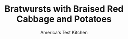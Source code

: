 ---
layout: ../../layouts/MarkdownPostLayout.astro
title: Bratwursts with Braised Red Cabbage and Potatoes
author: America's Test Kitchen
pubDate: 2023-03-15
description: "This hearty sausage, cabbage, and potato supper will be the apple of your eye."
image_url: https://res.cloudinary.com/hksqkdlah/image/upload/ar_1:1,c_fill,dpr_2.0,f_auto,fl_lossy.progressive.strip_profile,g_faces:auto,q_auto:low,w_344/SFS_BratwurstsBraisedRedCabbagePotatoes_26_uya45j
tags: ["Main Courses","Pork","Weeknight"]
calories: 4077
protein: 35
carbohydrates: 44
fats: 
fiber: 5
ingredients: ["1 pound, small red potatoes, unpeeled, halved","1 1/2 teaspoons, table salt, divided, plus salt for cooking potatoes","4 tablespoons, unsalted butter, softened, divided","1/2 teaspoon, pepper, divided","2 pounds, bratwurst","1/2 head, red cabbage, halved, cored, and sliced 1⁄4 inch thick (6 cups)","1 , Gala apple, cored and cut into 1⁄2-inch pieces","1 tablespoon, packed brown sugar","1 1/2 teaspoons, minced fresh rosemary","2 tablespoons, cider vinegar"]
serves: 4
time: "40 minutes"
instructions: ["Bring 2 quarts water to boil in large saucepan over medium-high heat. Add potatoes and 2 tablespoons salt; return to boil and cook until tender, 8 to 10 minutes. Drain. Transfer to bowl and toss with 2 tablespoons butter, ¼ teaspoon pepper, and ¼ teaspoon salt. Cover with foil and set aside.","Meanwhile, melt 1 tablespoon butter in 12-inch nonstick skillet over medium-high heat. Add bratwursts and cook until well browned all over, about 6 minutes. Transfer bratwursts to plate.","Combine cabbage, apple, sugar, rosemary, ¾ cup water, remaining 1¼ teaspoons salt, remaining 1 tablespoon butter, and remaining ¼ teaspoon pepper in now-empty skillet. Nestle bratwursts into cabbage mixture; bring to boil; cover; and cook until bratwursts are cooked through, 6 to 8 minutes. Transfer bratwursts to platter. Stir vinegar into cabbage mixture and cook until liquid evaporates, about 5 minutes. Serve cabbage and bratwursts with potatoes."]
nutrition: ["1698 mg Potassium","590 mg Phosphorus","147 mg Calcium","3 mg Iron","98 mg Magnesium","1978 mg Sodium","8 mg Zinc","78 g Fat","12 mg Niacin (B3)","36 g Monounsaturated","6 g Polyunsaturated","1 mg Thiamin (B1)","85 mg Vitamin C","2 µg Vitamin D","198 mg Cholesterol","30 g Saturated","5 g Fiber","53 µg Folate (food)","14 g Sugars","64 µg Vitamin K","377 g Water","44 g Carbs","52 µg Folate equivalent (total)","35 g Protein","1 mg Vitamin E","1 µg Vitamin B12","1 mg Vitamin B6","177 µg Vitamin A","1019 kcal Energy","3 g Sugars, added","4077 calories"]
notes: "Use small red potatoes measuring 1 to 2 inches in diameter."
---